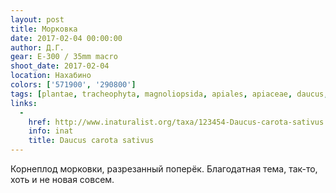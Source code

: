 ```yaml
---
layout: post
title: Морковка
date: 2017-02-04 00:00:00
author: Д.Г.
gear: E-300 / 35mm macro
shoot_date: 2017-02-04
location: Нахабино
colors: ['571900', '290800']
tags: [plantae, tracheophyta, magnoliopsida, apiales, apiaceae, daucus, carota, daucus carota sativus]
links:
  -
    href: http://www.inaturalist.org/taxa/123454-Daucus-carota-sativus
    info: inat
    title: Daucus carota sativus
---
```


Корнеплод морковки, разрезанный поперёк. Благодатная тема, так-то, хоть и не новая совсем.
